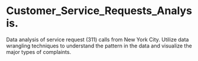 # Customer_Service_Requests_Analysis.
Data analysis of service request (311) calls from New York City. Utilize data wrangling techniques to understand the pattern in the data and visualize the major types of complaints.
